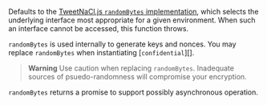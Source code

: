 Defaults to the [TweetNaCl.js `randomBytes` implementation](https://github.com/dchest/tweetnacl-js#random-bytes-generation), which selects the underlying interface most appropriate for a given environment. When such an interface cannot be accessed, this function throws.

`randomBytes` is used internally to generate keys and nonces. You may replace `randomBytes` when instantiating [`confidential`][].

> **Warning** Use caution when replacing `randomBytes`. Inadequate sources of psuedo-randomness will compromise your encryption.

`randomBytes` returns a promise to support possibly asynchronous operation.
